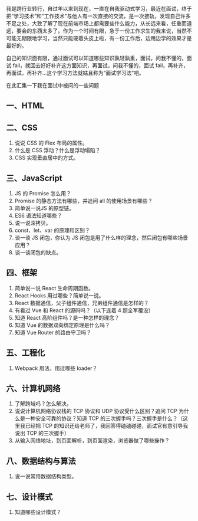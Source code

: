 我是跨行业转行，自过年以来到现在，一直在自我驱动式学习，最近在面试，终于把“学习技术”和“工作技术”与他人有一次直接的交流，是一次接轨，发现自己许多不足之处，大致了解了现在前端市场上都需要些什么能力，从长远来看，任重而道远，要会的东西太多了。作为一个时间有限，急于一份工作求生的我来说，当然不可能无期限地学习，当然只能硬着头皮上啦，有一份工作后，边用边学的效果才是最好的。

自己的知识面有限，通过面试可以知道哪些知识孰轻孰重，面试，问我不懂的，面试 fail，就回去好好补齐这方面知识，再面试，问我不懂的，面试 fail，再补齐，再面试，再补齐...这个学习方法就姑且称为“面试学习法”吧。

在此汇集一下我在面试中被问的一些问题

## 一、HTML

## 二、CSS

1. 说说 CSS 的 Flex 布局的属性。
2. 什么是 CSS 浮动？什么是浮动塌陷？
3. CSS 实现垂直居中的方式。

## 三、JavaScript

1. JS 的 Promise 怎么用？
2. Promise 的静态方法有哪些，并追问 all 的使用场景有哪些？
3. 简单说一说JS 的原型链。
4. ES6 语法知道哪些？
5. 说一说深拷贝。
6. const、let、var 的原理和区别？
7. 谈一谈 JS 闭包，你认为 JS 闭包是用了什么样的理念，然后闭包有哪些场景应用？
8. 谈一谈闭包的缺点。

## 四、框架

1. 简单说一说 React 生命周期函数。
2. React Hooks 用过哪些？简单说一说。
3. React 数据通信，父子组件通信，兄弟组件通信是怎样的？
4. 有看过 Vue 和 React 的源码吗？（以下连着 4 题全军覆没）
5. 知道 React 高阶组件吗？是一种怎样的理念？
6. 知道 Vue 的数据双向绑定原理是什么吗？
7. 知道 Vue Router 的路由守卫吗？

## 五、工程化

1. Webpack 用法，用过哪些 loader？

## 六、计算机网络

1. 了解跨域吗？怎么解决。
2. 说说计算机网络协议栈的 TCP 协议和 UDP 协议受什么区别？追问 TCP 为什么是一种安全可靠的协议？知道 TCP 的三次握手吗？三次握手是什么？（这里我已经把 TCP 的知识还给老师了，我回答得磕磕碰碰，面试官有意引导我说出 TCP 的三次握手）
3. 从输入网络地址，到页面解析，到页面渲染，浏览器做了哪些操作？

## 八、数据结构与算法

1. 说一说常用数据结构类型。

## 七、设计模式

1. 知道哪些设计模式？


